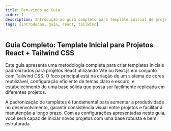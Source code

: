 ```yaml
---
title: Bem-vindo ao Guia
order: 1
description: Introdução ao guia completo para template inicial de projetos React com Tailwind CSS.
tags: [introducao, guia, react, tailwind]
---
```


## Guia Completo: Template Inicial para Projetos React + Tailwind CSS

Este guia apresenta uma metodologia completa para criar templates iniciais padronizados para projetos React utilizando Vite ou Next.js em conjunto com Tailwind CSS. O foco principal está na criação de um sistema de cores reutilizável, configuração eficiente de temas claro e escuro, e estabelecimento de uma base sólida que possa ser facilmente replicada em diferentes projetos.

A padronização de templates é fundamental para aumentar a produtividade no desenvolvimento, garantir consistência visual entre projetos e facilitar a manutenção a longo prazo. Com as configurações apresentadas neste guia, você será capaz de iniciar novos projetos com uma base robusta e bem estruturada.


